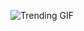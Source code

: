 ![Trending GIF](https://media2.giphy.com/media/v1.Y2lkPThiYjIxNzcya2NnNGh3aXVqYTc3MHQyaG9kbXNidGx6dWE1azduYXE4bWM0bTV5biZlcD12MV9naWZzX3NlYXJjaCZjdD1n/YYKoJL28YtscdUTGWA/giphy.gif)
